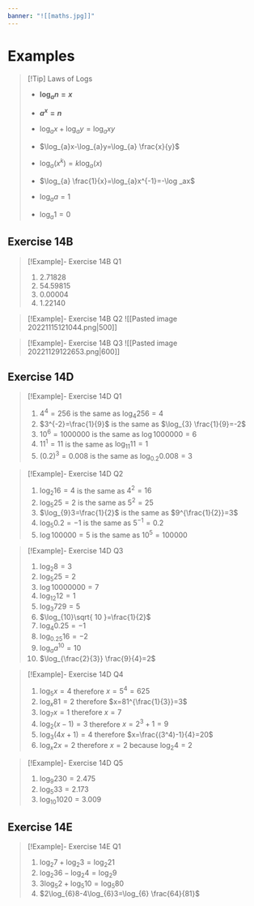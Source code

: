 ```yaml
---
banner: "![[maths.jpg]]"
---
```

# Examples

> [!Tip] Laws of Logs
>-  **$\log_{a}n=x$**
>-  **$a^x=n$**
> 
> - $\log_{a}x+\log_{a}y=\log_{a}xy$
> - $\log_{a}x-\log_{a}y=\log_{a} \frac{x}{y}$
> - $\log_{a}(x^k)=k\log _a(x)$
> - $\log_{a} \frac{1}{x}=\log_{a}x^{-1}=-\log _ax$
> - $\log_{a}a=1$
> - $\log_{a}1=0$

## Exercise 14B
> [!Example]- Exercise 14B Q1
> 1. 2.71828
> 2. 54.59815
> 3. 0.00004
> 4. 1.22140

> [!Example]- Exercise 14B Q2
> ![[Pasted image 20221115121044.png|500]]

> [!Example]- Exercise 14B Q3
>![[Pasted image 20221129122653.png|600]]

## Exercise 14D
> [!Example]- Exercise 14D Q1
> 1. $4^4=256$ is the same as $\log_{4}256=4$
> 2.  $3^{-2}=\frac{1}{9}$ is the same as $\log_{3} \frac{1}{9}=-2$
> 3. $10^6=1000000$ is the same as $\log 1000000=6$
> 4. $11^1=11$ is the same as $\log_{11}11=1$
> 5. $(0.2)^3=0.008$ is the same as $\log_{0.2}0.008=3$

> [!Example]- Exercise 14D Q2
> 1. $\log_{2}16=4$ is the same as $4^2=16$
> 2. $\log_{5}25=2$ is the same as $5^2=25$
> 3. $\log_{9}3=\frac{1}{2}$ is the same as $9^{\frac{1}{2}}=3$
> 4. $\log_{5}0.2=-1$ is the same as $5^{-1}=0.2$
> 5. $\log 100000=5$ is the same as $10^5=100000$

> [!Example]- Exercise 14D Q3
> 1. $\log_{2}8=3$
> 2. $\log_{5}25=2$
> 3. $\log 10000000=7$
> 4. $\log_{12}12=1$
> 5. $\log_{3}729=5$
> 6. $\log_{10}\sqrt{ 10 }=\frac{1}{2}$
> 7. $\log_{4}0.25=-1$
> 8. $\log_{0.25}16=-2$
> 9. $\log_{a}a^{10}=10$
> 10. $\log_{\frac{2}{3}} \frac{9}{4}=2$

> [!Example]- Exercise 14D Q4
> 1. $\log_{5}x=4$ therefore $x=5^4=625$
> 2. $\log_{x}81=2$ therefore $x=81^{\frac{1}{3}}=3$
> 3. $\log_{7}x=1$ therefore $x=7$
> 4. $\log_{2}(x-1)=3$ therefore $x=2^3+1=9$
> 5. $\log_{3}(4x+1)=4$ therefore $x=\frac{(3^4)-1}{4}=20$
> 6. $\log_{x}2x=2$ therefore $x=2$ because $\log_{2}4=2$

> [!Example]- Exercise 14D Q5
> 1. $\log_{9}230=2.475$
> 2. $\log_{5}33=2.173$
> 3. $\log_{10}1020=3.009$

## Exercise 14E

> [!Example]- Exercise 14E Q1
> 1. $\log_{2}7+\log_{2}3=\log_{2}21$
> 2. $\log_{2}36-\log_{2}4=\log_{2}9$
> 3. $3\log_{5}2+\log_{5}10=\log_{5}80$
> 4. $2\log_{6}8-4\log_{6}3=\log_{6} \frac{64}{81}$
